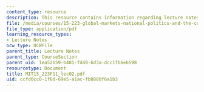 ```yaml
---
content_type: resource
description: This resource contains information regarding lecture notes.
file: /media/courses/15-223-global-markets-national-politics-and-the-competitive-advantage-of-firms-fall-2011/ccfd0cc01f6d69e5a1acfb0880f6a1b3_MIT15_223F11_lec02.pdf
file_type: application/pdf
learning_resource_types:
- Lecture Notes
ocw_type: OCWFile
parent_title: Lecture Notes
parent_type: CourseSection
parent_uid: 1ea52b59-b481-fd49-6d3a-dcc1fb6eb598
resourcetype: Document
title: MIT15_223F11_lec02.pdf
uid: ccfd0cc0-1f6d-69e5-a1ac-fb0880f6a1b3
---
```

